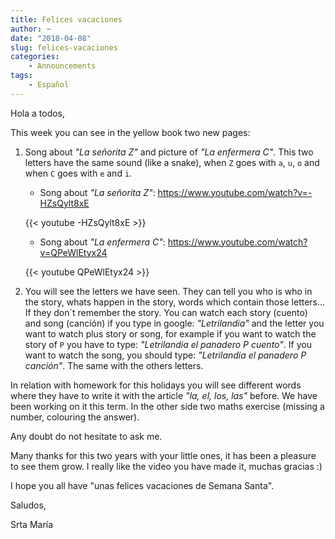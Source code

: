 ```yaml
---
title: Felices vacaciones
author: ~
date: "2018-04-08"
slug: felices-vacaciones
categories:
    - Announcements
tags:
    - Español
---
```


Hola a todos,

This week you can see in the yellow book two new pages: 

1. Song about *"La señorita Z"* and picture of *"La enfermera C"*. This two letters have the same sound (like a snake), when `Z` goes with `a`, `u`, `o` and when `C` goes with `e` and `i`.

    * Song about *"La señorita Z"*: https://www.youtube.com/watch?v=-HZsQylt8xE
    
    {{< youtube -HZsQylt8xE >}}
    <br/>

    * Song about *"La enfermera C"*: https://www.youtube.com/watch?v=QPeWlEtyx24

    {{< youtube QPeWlEtyx24 >}}
    <br/>

2. You will see the letters we have seen. They can tell you who is who in the story, whats happen in the story, words which contain those letters... If they don´t remember the story. You can watch each story (cuento) and song (canción) if you type in google: *"Letrilandia"* and the letter you want to watch plus story or song, for example if you want to watch the story of `P` you have to type: *"Letrilandia el panadero P cuento"*. If you want to watch the song, you should type: *"Letrilandia el panadero P canción"*. The same with the others letters. 

In relation with homework for this holidays you will see different words where they have to write it with the article *"la, el, los, las"* before. We have been working on it this term. In the other side two maths exercise (missing a number, colouring the answer).

Any doubt do not hesitate to ask me.

Many thanks for this two years with your little ones, it has been a pleasure to see them grow. I really like the video you have made it, muchas gracias :)

I hope you all have "unas felices vacaciones de Semana Santa".

Saludos,

Srta María

